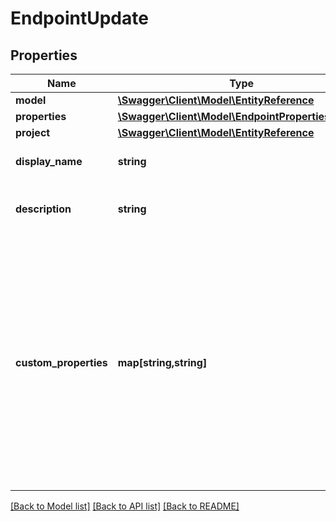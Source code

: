 # EndpointUpdate

## Properties
Name | Type | Description | Notes
------------ | ------------- | ------------- | -------------
**model** | [**\Swagger\Client\Model\EntityReference**](EntityReference.md) |  | [optional] 
**properties** | [**\Swagger\Client\Model\EndpointPropertiesUpdate**](EndpointPropertiesUpdate.md) |  | [optional] 
**project** | [**\Swagger\Client\Model\EntityReference**](EntityReference.md) |  | [optional] 
**display_name** | **string** | The name of the object. | [optional] 
**description** | **string** | The description of the object. | [optional] 
**custom_properties** | **map[string,string]** | The custom properties of this entity. The maximum allowed key length is 64 characters, the maximum  allowed value length is 256 characters and the count of allowed entries is 10. | [optional] 

[[Back to Model list]](../README.md#documentation-for-models) [[Back to API list]](../README.md#documentation-for-api-endpoints) [[Back to README]](../README.md)


